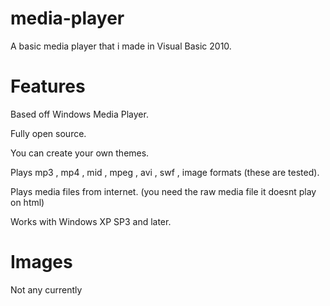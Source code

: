 # media-player
A basic media player that i made in Visual Basic 2010.


# Features

Based off Windows Media Player. 


Fully open source.


You can create your own themes.


Plays mp3 , mp4 , mid , mpeg , avi , swf , image formats (these are tested).


Plays media files from internet. (you need the raw media file it doesnt play on html)


Works with Windows XP SP3 and later.

# Images

Not any currently 
